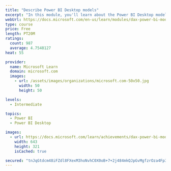 ```yaml
---
title: "Describe Power BI Desktop models"
excerpt: "In this module, you'll learn about the Power BI Desktop model structure, star schema design basics, analytics queries, and report visual configuration. This module provides a strong foundation on which you can learn to optimize model designs and add model calculations."
webUrl: https://docs.microsoft.com/en-us/learn/modules/dax-power-bi-models/
type: course
price: Free
length: PT20M
ratings:
  count: 987
  average: 4.7548127
heat: 55

provider:
  name: Microsoft Learn
  domain: microsoft.com
  images:
    - url: /assets/images/organizations/microsoft.com-50x50.jpg
      width: 50
      height: 50

levels:
  - Intermediate

topics:
  - Power BI
  - Power BI Desktop

images:
  - url: https://docs.microsoft.com/learn/achievements/dax-power-bi-models-social.png
    width: 643
    height: 321
    isCached: true

secured: "tnJqGtdcm48iFZdl8FXexM3hoNvhC0X0oB+7+2j484mkQJpGvMgfzrOza4Fp3UCa+nmPqUIhDwxU5EyZ7MEBT5RrQGYlPN7NdBghAo2Us9q3BWOxj8i+2IcNOXS0bI9IDuF1TZ9RL98mB9NzUiqQaFiD2nizQgwJFpzm7P+xSEap4wy6zmE4Tony+181sDEGsgv9kSyWjZXq8WXPmRz/JlaoT9ElCTR7nPWivLHAepbM3j2fJo0ytOq7DUDfxYK7qr04kQTiF/QtDmnW90/YP1CIFQyTanD+C7xao3I8klYzbEPMOllilW5lj2xel75E8nX6dkC/Jze+RHU/fn2fjpq5nA2QFeYW8xVZ0f0ISF0vkux4RxJFfL9QHIgash7v2dhlIdaFXJBAobDFPvTHRrstq8IWHqLlc+QbXeYw/zw=;g/c/1lCaQZbGnjrdOJh2tQ=="
---
```


